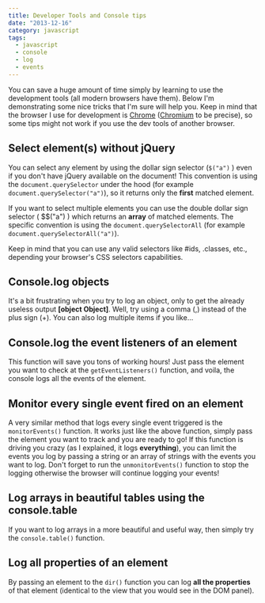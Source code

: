 ```yaml
---
title: Developer Tools and Console tips
date: "2013-12-16"
category: javascript
tags:
  - javascript
  - console
  - log
  - events
---
```


You can save a huge amount of time simply by learning to use the development tools (all modern browsers have them). Below I'm demonstrating some nice tricks that I'm sure will help you. Keep in mind that the browser I use for development is [Chrome](https://www.google.com/intl/en/chrome/browser/ "Google Chrome") ([Chromium](http://www.chromium.org/ "Chromium project") to be precise), so some tips might not work if you use the dev tools of another browser.

## Select element(s) without jQuery

You can select any element by using the dollar sign selector (`$("a")` ) even if you don't have jQuery available on the document! This convention is using the `document.querySelector` under the hood (for example `document.querySelector("a")`), so it returns only the **first** matched element.

If you want to select multiple elements you can use the double dollar sign selector ( $$("a") ) which returns an **array** of matched elements. The specific convention is using the `document.querySelectorAll` (for example `document.querySelectorAll("a")`).

Keep in mind that you can use any valid selectors like #ids, .classes, etc., depending your browser's CSS selectors capabilities.

## Console.log objects

It's a bit frustrating when you try to log an object, only to get the already useless output **[object Object]**. Well, try using a comma (,) instead of the plus sign (+). You can also log multiple items if you like...

## Console.log the event listeners of an element

This function will save you tons of working hours! Just pass the element you want to check at the `getEventListeners()` function, and voila, the console logs all the events of the element.

## Monitor every single event fired on an element

A very similar method that logs every single event triggered is the `monitorEvents()` function. It works just like the above function, simply pass the element you want to track and you are ready to go! If this function is driving you crazy (as I explained, it logs **everything**), you can limit the events you log by passing a string or an array of strings with the events you want to log. Don't forget to run the `unmonitorEvents()` function to stop the logging otherwise the browser will continue logging your events!

## Log arrays in beautiful tables using the console.table

If you want to log arrays in a more beautiful and useful way, then simply try the `console.table()` function.

## Log all properties of an element

By passing an element to the `dir()` function you can log **all the properties** of that element (identical to the view that you would see in the DOM panel).
